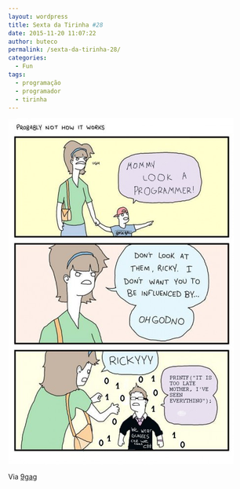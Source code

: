 ```yaml
---
layout: wordpress
title: Sexta da Tirinha #28
date: 2015-11-20 11:07:22
author: buteco
permalink: /sexta-da-tirinha-28/
categories:
  - Fun
tags:
  - programação
  - programador
  - tirinha
---
```


<img class="aligncenter" src="/assets/wp-content/uploads/2015/11/rickyyy_programmer.jpg" alt="Programador" />

Via <a href="http://9gag.com/" target="_blank">9gag</a>